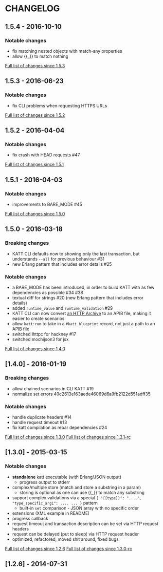 # CHANGELOG

## 1.5.4 - 2016-10-10

### Notable changes

* fix matching nested objects with match-any properties
* allow {{_}} to match nothing

[Full list of changes since 1.5.3](https://github.com/for-GET/katt/compare/for-GET:1.5.3...1.5.4)


## 1.5.3 - 2016-06-23

### Notable changes

* fix CLI problems when requesting HTTPS URLs

[Full list of changes since 1.5.2](https://github.com/for-GET/katt/compare/for-GET:1.5.2...1.5.3)


## 1.5.2 - 2016-04-04

### Notable changes

* fix crash with HEAD requests #47

[Full list of changes since 1.5.1](https://github.com/for-GET/katt/compare/for-GET:1.5.1...1.5.2)


## 1.5.1 - 2016-04-03

### Notable changes

* improvements to BARE_MODE #45

[Full list of changes since 1.5.0](https://github.com/for-GET/katt/compare/for-GET:1.5.0...1.5.1)


## 1.5.0 - 2016-03-18

### Breaking changes

* KATT CLI defaults now to showing only the last transaction, but understands `--all` for previous behaviour #31
* new Erlang pattern that includes error details #25

### Notable changes

* a BARE_MODE has been introduced, in order to build KATT with as few dependencies as possible #34 #38
* textual diff for strings #20 (new Erlang pattern that includes error details)
* added `runtime_value` and `runtime_validation` #29
* KATT CLI can now convert [an HTTP Archive](http://www.softwareishard.com/blog/har-12-spec/) to an APIB file, making it easier to create scenarios
* allow `katt:run` to take in a `#katt_blueprint` record, not just a path to an APIB file
* switched lhttpc for hackney #17
* switched mochijson3 for jsx

[Full list of changes since 1.4.0](https://github.com/for-GET/katt/compare/for-GET:1.4.0...1.5.0)


## [1.4.0] - 2016-01-19

### Breaking changes

* allow chained scenarios in CLI KATT #19
* normalize set errors 40c2613e163aede46069d6a9fb2122d551adff35

### Notable changes

* handle duplicate headers #14
* handle request timeout #13
* fix katt compilation as rebar dependencies #24

[Full list of changes since 1.3.0](https://github.com/for-GET/katt/compare/for-GET:1.3.0...1.4.0)
[Full list of changes since 1.3.1-rc](https://github.com/for-GET/katt/compare/for-GET:1.3.1-rc...1.4.0)


## [1.3.0] - 2015-03-15

### Notable changes

* **standalone** katt executable (with Erlang/JSON output)
  * progress output to stderr
* complex/multiple store (match and store a substring in a param)
  * storing is optional as one can use {{_}} to match any substring
* support complex validations via a special `{ "{{type}}": "....", "type_specific_arg1": ..., ... }` pattern
  * built-in `set` comparison - JSON array with no specific order
* extensions (XML example in README)
* progress callback
* request timeout and transaction description can be set via HTTP request headers
* request can be delayed (put to sleep) via HTTP request header
* optimized, refactored, moved shit around, fixed bugs

[Full list of changes since 1.2.6](https://github.com/for-GET/katt/compare/for-GET:1.2.6...1.3.0)
[Full list of changes since 1.3.0-rc](https://github.com/for-GET/katt/compare/for-GET:1.3.0-rc...1.3.0)


## [1.2.6] - 2014-07-31

